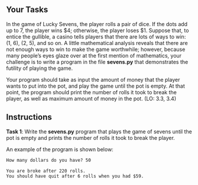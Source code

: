 ## Your Tasks

In the game of Lucky Sevens, the player rolls a pair of dice. If the dots add up to 7, the player wins $4; otherwise, the player loses $1. Suppose that, to entice the gullible, a casino tells players that there are lots of ways to win: (1, 6), (2, 5), and so on. A little mathematical analysis reveals that there are not enough ways to win to make the game worthwhile; however, because many people’s eyes glaze over at the first mention of mathematics, your challenge is to write a program in the file **sevens.py** that demonstrates the futility of playing the game.

Your program should take as input the amount of money that the player wants to put into the pot, and play the game until the pot is empty. At that point, the program should print the number of rolls it took to break the player, as well as maximum amount of money in the pot. (LO: 3.3, 3.4)

## Instructions

**Task 1**: Write the **sevens.py** program that plays the game of sevens until the pot is empty and prints the number of rolls it took to break the player.

An example of the program is shown below:

```txt
How many dollars do you have? 50

You are broke after 220 rolls.
You should have quit after 6 rolls when you had $59.
```